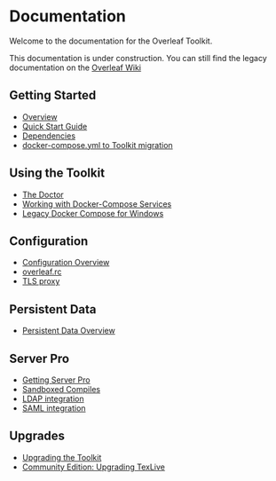 # Documentation 

Welcome to the documentation for the Overleaf Toolkit.

This documentation is under construction. You can still find the legacy
documentation on the [Overleaf Wiki](https://github.com/overleaf/overleaf/wiki)


## Getting Started

- [Overview](./overview.md)
- [Quick Start Guide](./quick-start-guide.md)
- [Dependencies](./dependencies.md)
- [docker-compose.yml to Toolkit migration](./docker-compose-to-toolkit-migration.md)


## Using the Toolkit

- [The Doctor](./the-doctor.md)
- [Working with Docker-Compose Services](./docker-compose.md)
- [Legacy Docker Compose for Windows](./legacy-docker-compose.md)


## Configuration

- [Configuration Overview](./configuration.md)
- [overleaf.rc](./overleaf-rc.md)
- [TLS proxy](./tls-proxy.md)


## Persistent Data

- [Persistent Data Overview](./persistent-data.md)


## Server Pro

- [Getting Server Pro](./getting-server-pro.md)
- [Sandboxed Compiles](./sandboxed-compiles.md)
- [LDAP integration](./ldap.md)
- [SAML integration](./saml.md)


## Upgrades

- [Upgrading the Toolkit](./upgrading.md)
- [Community Edition: Upgrading TexLive](./ce-upgrading-texlive.md)
